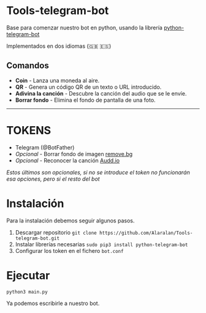# Tools-telegram-bot
Base para comenzar nuestro bot en python, usando la librería [python-telegram-bot](https://github.com/python-telegram-bot/python-telegram-bot)

Implementados en dos idiomas (🇬🇧 🇪🇸)

## Comandos
- **Coin** - Lanza una moneda al aire.
- **QR** - Genera un código QR de un texto o URL introducido.
- **Adivina la canción** - Descubre la canción del audio que se le envíe.
- **Borrar fondo** - Elimina el fondo de pantalla de una foto.
------
# TOKENS
- Telegram (@BotFather)
- *Opcional* - Borrar fondo de imagen [remove.bg](https://www.remove.bg/tools-api)
- *Opcional* - Reconocer la canción [Audd.io](https://dashboard.audd.io/)

*Estos últimos son opcionales, si no se introduce el token no funcionarán esa opciones, pero si el resto del bot*

# Instalación
Para la instalación debemos seguir algunos pasos.
1. Descargar repositorio
`git clone https://github.com/Alaralan/Tools-telegram-bot.git`
2. Instalar librerías necesarias
`sudo pip3 install python-telegram-bot`
3. Configurar los token en el fichero `bot.conf`



# Ejecutar
`python3 main.py`


Ya podemos escribirle a nuestro bot.
